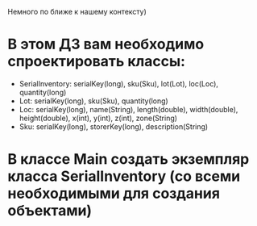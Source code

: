 Немного по ближе к нашему контексту)

# В этом ДЗ вам необходимо спроектировать классы:
* SerialInventory: serialKey(long), sku(Sku), lot(Lot), loc(Loc), quantity(long)
* Lot: serialKey(long), sku(Sku), quantity(long)
* Loc: serialKey(long), name(String), length(double), width(double), height(double), x(int), y(int), z(int), zone(String)
* Sku: serialKey(long), storerKey(long), description(String)

# В классе Main создать экземпляр класса SerialInventory (со всеми необходимыми для создания объектами)